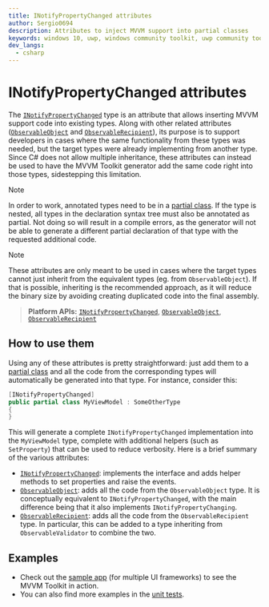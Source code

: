 ```yaml
---
title: INotifyPropertyChanged attributes
author: Sergio0694
description: Attributes to inject MVVM support into partial classes
keywords: windows 10, uwp, windows community toolkit, uwp community toolkit, uwp toolkit, mvvm, componentmodel, property changed, notification, binding, net core, net standard
dev_langs:
  - csharp
---
```


# INotifyPropertyChanged attributes

The [`INotifyPropertyChanged`](/dotnet/api/communitytoolkit.mvvm.componentmodel.INotifyPropertyChangedAttribute) type is an attribute that allows inserting MVVM support code into existing types. Along with other related attributes ([`ObservableObject`](/dotnet/api/communitytoolkit.mvvm.componentmodel.ObservableObjectAttribute) and [`ObservableRecipient`](/dotnet/api/communitytoolkit.mvvm.componentmodel.ObservableRecipientdAttribute)), its purpose is to support developers in cases where the same functionality from these types was needed, but the target types were already implementing from another type. Since C# does not allow multiple inheritance, these attributes can instead be used to have the MVVM Toolkit generator add the same code right into those types, sidestepping this limitation.

> [!NOTE]
> In order to work, annotated types need to be in a [partial class](/dotnet/csharp/programming-guide/classes-and-structs/partial-classes-and-methods). If the type is nested, all types in the declaration syntax tree must also be annotated as partial. Not doing so will result in a compile errors, as the generator will not be able to generate a different partial declaration of that type with the requested additional code.

> [!NOTE]
> These attributes are only meant to be used in cases where the target types cannot just inherit from the equivalent types (eg. from `ObservableObject`). If that is possible, inheriting is the recommended approach, as it will reduce the binary size by avoiding creating duplicated code into the final assembly.

> **Platform APIs:** [`INotifyPropertyChanged`](/dotnet/api/communitytoolkit.mvvm.componentmodel.INotifyPropertyChangedAttribute), [`ObservableObject`](/dotnet/api/communitytoolkit.mvvm.componentmodel.ObservableObjectAttribute), [`ObservableRecipient`](/dotnet/api/communitytoolkit.mvvm.componentmodel.ObservableRecipientdAttribute)

## How to use them

Using any of these attributes is pretty straightforward: just add them to a [partial class](/dotnet/csharp/programming-guide/classes-and-structs/partial-classes-and-methods) and all the code from the corresponding types will automatically be generated into that type. For instance, consider this:

```csharp
[INotifyPropertyChanged]
public partial class MyViewModel : SomeOtherType
{    
}
```

This will generate a complete `INotifyPropertyChanged` implementation into the `MyViewModel` type, complete with additional helpers (such as `SetProperty`) that can be used to reduce verbosity. Here is a brief summary of the various attributes:
- [`INotifyPropertyChanged`](/dotnet/api/communitytoolkit.mvvm.componentmodel.INotifyPropertyChangedAttribute): implements the interface and adds helper methods to set properties and raise the events.
- [`ObservableObject`](/dotnet/api/communitytoolkit.mvvm.componentmodel.ObservableObjectAttribute): adds all the code from the `ObservableObject` type. It is conceptually equivalent to `INotifyPropertyChanged`, with the main difference being that it also implements `INotifyPropertyChanging`.
- [`ObservableRecipient`](/dotnet/api/communitytoolkit.mvvm.componentmodel.ObservableRecipientdAttribute): adds all the code from the `ObservableRecipient` type. In particular, this can be added to a type inheriting from `ObservableValidator` to combine the two.

## Examples

- Check out the [sample app](https://aka.ms/mvvmtoolkit/samples) (for multiple UI frameworks) to see the MVVM Toolkit in action.
- You can also find more examples in the [unit tests](https://github.com/CommunityToolkit/dotnet/tree/main/tests/CommunityToolkit.Mvvm.UnitTests).
